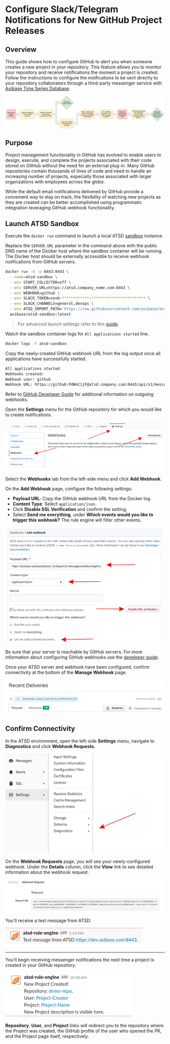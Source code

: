 # Configure Slack/Telegram Notifications for New GitHub Project Releases

## Overview

This guide shows how to configure GitHub to alert you when someone creates a new project in your repository. This feature allows you to monitor your repository and receive notifications the moment a project is created. Follow the instructions to configure the notifications to be sent directly to your repository collaborators through a third-party messenger service with [Axibase Time Series Database](https://axibase.com/products/axibase-time-series-database/).

![](images/workflow-four.png)

## Purpose

Project management functionality in GitHub has evolved to enable users to design, execute, and complete the projects associated with their code stored on GitHub without the need for an external plug-in. Many GitHub repositories contain thousands of lines of code and need to handle an increasing number of projects, especially those associated with larger organizations with employees across the globe.

While the default email notifications delivered by GitHub provide a convenient way to stay on track, the flexibility of watching new projects as they are created can be better accomplished using programmatic integration leveraging GitHub webhook functionality.

## Launch ATSD Sandbox

Execute the `docker run` command to launch a local ATSD [sandbox](https://github.com/axibase/dockers/tree/atsd-sandbox) instance.

Replace the `SERVER_URL` parameter in the command above with the public DNS name of the Docker host where the sandbox container will be running. The Docker host should be externally accessible to receive webhook notifications from GitHub servers.

```sh
docker run -d -p 8443:8443 \
  --name=atsd-sandbox \
  --env START_COLLECTOR=off \
  --env SERVER_URL=https://atsd.company_name.com:8443 \
  --env WEBHOOK=github \
  --env SLACK_TOKEN=xoxb-************-************************ \
  --env SLACK_CHANNELS=general,devops \
  --env ATSD_IMPORT_PATH='https://raw.githubusercontent.com/axibase/atsd-use-cases/master/how-to/github/resources/github-project-create.xml' \
  axibase/atsd-sandbox:latest
```

> For advanced launch settings refer to this [guide](https://github.com/axibase/dockers/tree/atsd-sandbox).

Watch the sandbox container logs for `All applications started` line.

```sh
docker logs -f atsd-sandbox
```

Copy the newly-created GitHub webhook URL from the log output once all applications have successfully started.

```txt
All applications started
Webhooks created:
Webhook user: github
Webhook URL: https://github:PdWnC1jF@atsd.company.com:8443/api/v1/messages/webhook/github?exclude=organization.*;repository.*;*.signature;*.payload;*.sha;*.ref;*_at;*.id&include=repository.name;repository.full_name&header.tag.event=X-GitHub-Event&excludeValues=http*&debug=true
```

Refer to [GitHub Developer Guide](https://developer.github.com/webhooks/) for additional information on outgoing webhooks.

Open the **Settings** menu for the GitHub repository for which you would like to create notifications.

![](images/repo-settings.png)

Select the **Webhooks** tab from the left-side menu and click **Add Webhook**.

On the **Add Webhook** page, configure the following settings:

* **Payload URL**: Copy the GitHub webhook URL from the Docker log.
* **Content Type**: Select `application/json`.
* Click **Disable SSL Verification** and confirm the setting.
* Select **Send me everything**, under **Which events would you like to trigger this webhook?** The rule engine will filter other events.

![](images/webhook-config.png)

Be sure that your server is reachable by GitHub servers. For more information about configuring GitHub webhooks use the [developer guide](https://developer.github.com/webhooks/configuring/).

Once your ATSD server and webhook have been configured, confirm connectivity at the bottom of the **Manage Webhook** page.

![](images/recent-delivery.png)

## Confirm Connectivity

In the ATSD environment, open the left-side **Settings** menu, navigate to **Diagnostics** and click **Webhook Requests**.

![](images/webhook-diag.png)

On the **Webhook Requests** page, you will see your newly-configured webhook. Under the **Details** column, click the **View** link to see detailed information about the webhook request.

![](images/webhook-confirm.png)

You'll receive a test message from ATSD:

![](images/ping-message.png)

---

You'll begin receiving messenger notifications the next time a project is created in your GitHub repository.

![](images/slack_project.png)

**Repository**, **User**, and **Project** links will redirect you to the repository where the Project was created, the GitHub profile of the user who opened the PR, and the Project page itself, respectively.